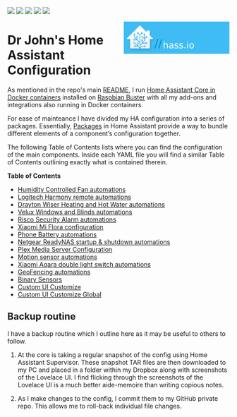 <p><img src="https://img.shields.io/badge/HA--Version-0.108.3-brightgreen.svg"/>
<img src="https://img.shields.io/badge/Supervisor-217-brightgreen.svg"/>
<img src="https://img.shields.io/badge/AppDaemon4-v0.2.3-5294E2.svg"/>
<img src="https://img.shields.io/badge/deConz-5.3.2-5294E2.svg"/>
<img src="https://img.shields.io/badge/license-MIT-yellow.svg"/>
</p>
<img align=right src="../images/ha/HAlogo.png" width="240" />

# **Dr John's Home Assistant Configuration**

As mentioned in the repo's main [README](../README.md), I run [Home Assistant Core in Docker containers](https://www.home-assistant.io/docs/installation/docker/) installed on [Raspbian Buster](https://www.raspberrypi.org/blog/buster-the-new-version-of-raspbian/) with all my add-ons and integrations also running in Docker containers.

For ease of mainteance I have divided my HA configuration into a series of packages. Essentially, [Packages](https://www.home-assistant.io/docs/configuration/packages/) in Home Assistant provide a way to bundle different elements of a component’s configuration together.  

The following Table of Contents lists where you can find the configuration of the main components.  Inside each YAML file you will find a similar Table of Contents outlining exactly what is contained therein.

**Table of Contents**
* [Humidity Controlled Fan automations](./packages/fan.yaml)
* [Logitech Harmony remote automations](./packages/harmony.yaml)
* [Drayton Wiser Heating and Hot Water automations](./packages/wiser.yaml)
* [Velux Windows and Blinds automations](./packages/velux.yaml)
* [Risco Security Alarm automations](./packages/risco.yaml)
* [Xiaomi Mi Flora configuration](./packages/miflora.yaml)
* [Phone Battery automations](./packages/battery.yaml)
* [Netgear ReadyNAS startup & shutdown automations](./packages/network.yaml)
* [Plex Media Server Configuration](./packages/plex.yaml)
* [Motion sensor automations](./packages/hall.yaml)
* [Xiaomi Aqara double light switch automations](./packages/hall.yaml)
* [GeoFencing automations](./packages/geofencing.yaml)
* [Binary Sensors](./binary_sensors.yaml)
* [Custom UI Customize](./customize.yaml)
* [Custom UI Customize Global](./customize_glob.yaml)

## Backup routine
I have a backup routine which I outline here as it may be useful to others to follow.  

1. At the core is taking a regular snapshot of the config using Home Assistant Supervisor. These snapshot TAR files are then downloaded to my PC and placed in a folder within my Dropbox along with screenshots of the Lovelace UI.  I find flicking through the screenshots of the Lovelace UI is a much better aide-memoire than writing copious notes.

2. As I make changes to the config, I commit them to my GitHub private repo. This allows me to roll-back individual file changes.



